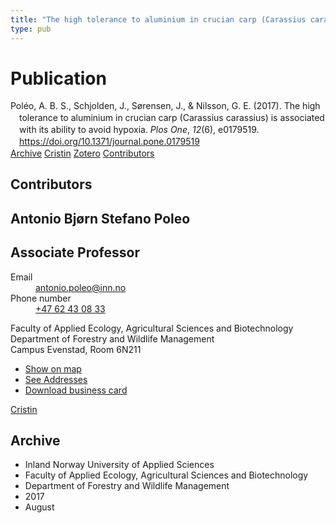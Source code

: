 ```yaml
---
title: "The high tolerance to aluminium in crucian carp (Carassius carassius) is associated with its ability to avoid hypoxia"
type: pub
---
```

<h1>Publication</h1>
<article id="csl-bib-container-WWGKYACD" class="csl-bib-container">
  <div class="csl-bib-body" style="line-height: 1.35; padding-left: 1em; text-indent:-1em;">
  <div class="csl-entry">Pol&#xE9;o, A. B. S., Schjolden, J., S&#xF8;rensen, J., &amp; Nilsson, G. E. (2017). The high tolerance to aluminium in crucian carp (Carassius carassius) is associated with its ability to avoid hypoxia. <i>Plos One</i>, <i>12</i>(6), e0179519. <a href="https://doi.org/10.1371/journal.pone.0179519">https://doi.org/10.1371/journal.pone.0179519</a></div>
</div>
  <div class="csl-bib-buttons">
    <a href="#taxonomy-article-WWGKYACD" class="csl-bib-button">Archive</a>
    <a href="https://app.cristin.no/results/show.jsf?id=1484570" alt="Cristin URL" class="csl-bib-button">Cristin</a>
    <a href="http://zotero.org/groups/5022929/items/WWGKYACD" alt="Zotero URL" class="csl-bib-button">Zotero</a>
    <a href="#contributors-article-WWGKYACD" class="csl-bib-button">Contributors</a>
  </div>
  <div id="csl-bib-meta-container-WWGKYACD"></div>
</article>
<div id="csl-bib-meta-WWGKYACD" class="csl-bib-meta">
  <article id="contributors-article-WWGKYACD" class="contributors-article">
    <h1>Contributors</h1>
    <div class="personas">
<div class="vrtx-hinn-person-card">
<div class="photo">
<i class="lar la-user-circle missing-person"></i>
</div>
<div class="info">
<hgroup><h1>Antonio Bjørn Stefano Poleo</h1>
<h2>Associate Professor</h2>
</hgroup><dl>
<dt>Email</dt>
<dd>
<a href="mailto:antonio.poleo@inn.no">antonio.poleo@inn.no</a>
</dd>
<dt>Phone number</dt>
<dd><a href="tel:+4762430833">
+47 62 43 08 33
</a></dd>
</dl>
<p>
Faculty of Applied Ecology, Agricultural Sciences and Biotechnology<br>
Department of Forestry and Wildlife Management<br>
Campus Evenstad,
Room 6N211
</p>
<ul class="vrtx-hinn-links">
<li><a href="https://www.google.com/maps?q=61.42516,11.07813">Show on map</a></li>
<li><a href="https://www.inn.no/english/find-an-employee/antonio-poleo.html#vrtx-hinn-addresses">See Addresses</a></li>
<li><a href="https://www.inn.no/english/find-an-employee/antonio-poleo.html?vrtx=vcf">Download business card</a></li>
</ul>
</div>
</div>
<a href="https://app.cristin.no/persons/show.jsf?id=22191" alt="Cristin URL" class="personas-cristin">Cristin</a>
</div>
  </article>
  <article id="taxonomy-article-WWGKYACD" class="taxonomy-article">
    <h1>Archive</h1>
    <ul>
      <li>Inland Norway University of Applied Sciences</li>
      <li>Faculty of Applied Ecology, Agricultural Sciences and Biotechnology</li>
      <li>Department of Forestry and Wildlife Management</li>
      <li>2017</li>
      <li>August</li>
    </ul>
  </article>
</div>
